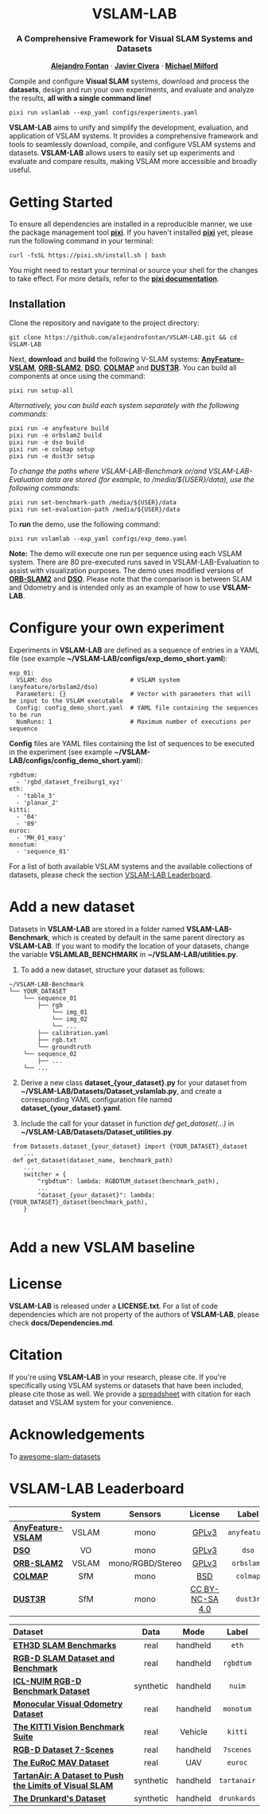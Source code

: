 <p align="center">

  <h1 align="center"> VSLAM-LAB 
  <h3 align="center"> A Comprehensive Framework for Visual SLAM Systems and Datasets</h3> 
  </h1>
  <p align="center">
    <a href="https://scholar.google.com/citations?user=SDtnGogAAAAJ&hl=en"><strong>Alejandro Fontan</strong></a>
    ·
    <a href="https://scholar.google.com/citations?user=j_sMzokAAAAJ&hl=en"><strong>Javier Civera</strong></a>
    ·
    <a href="https://scholar.google.com/citations?user=TDSmCKgAAAAJ&hl=en"><strong>Michael Milford</strong></a>
  </p>


Compile and configure **Visual SLAM** systems, download and process the **datasets**, design and run your own experiments, and evaluate and analyze the results, **all with a single command line!**
```
pixi run vslamlab --exp_yaml configs/experiments.yaml
```
**VSLAM-LAB** aims to unify and simplify the development, evaluation, and application of VSLAM systems. It provides a comprehensive framework and tools to seamlessly download, compile, and configure VSLAM systems and datasets. **VSLAM-LAB** allows users to easily set up experiments and evaluate and compare results, making VSLAM more accessible and broadly useful.
 
# Getting Started

To ensure all dependencies are installed in a reproducible manner, we use the package management tool [**pixi**](https://pixi.sh/latest/). If you haven't installed [**pixi**](https://pixi.sh/latest/) yet, please run the following command in your terminal:
```
curl -fsSL https://pixi.sh/install.sh | bash
```
You might need to restart your terminal or source your shell for the changes to take effect. For more details, refer to the [**pixi documentation**](https://pixi.sh/latest/).


## Installation

Clone the repository and navigate to the project directory:
```
git clone https://github.com/alejandrofontan/VSLAM-LAB.git && cd VSLAM-LAB
```
Next, **download** and **build** the following V-SLAM systems: [**AnyFeature-VSLAM**](https://github.com/alejandrofontan/AnyFeature-VSLAM), [**ORB-SLAM2**](https://github.com/alejandrofontan/ORB_SLAM2), [**DSO**](https://github.com/alejandrofontan/dso), [**COLMAP**](https://colmap.github.io/) and [**DUST3R**](https://github.com/naver/dust3r). You can build all components at once using the command:
```
pixi run setup-all
```
*Alternatively, you can build each system separately with the following commands:*
```
pixi run -e anyfeature build
pixi run -e orbslam2 build
pixi run -e dso build
pixi run -e colmap setup
pixi run -e dust3r setup
```
*To change the paths where VSLAM-LAB-Benchmark or/and VSLAM-LAB-Evaluation data are stored (for example, to /media/${USER}/data), use the following commands:*
```
pixi run set-benchmark-path /media/${USER}/data
pixi run set-evaluation-path /media/${USER}/data
```
To **run** the demo, use the following command:

```
pixi run vslamlab --exp_yaml configs/exp_demo.yaml
```

**Note:** The demo will execute one run per sequence using each VSLAM system. There are 80 pre-executed runs saved in VSLAM-LAB-Evaluation to assist with visualization purposes. The demo uses modified versions of [**ORB-SLAM2**](https://github.com/alejandrofontan/ORB_SLAM2) and [**DSO**](https://github.com/alejandrofontan/dso). Please note that the comparison is between SLAM and Odometry and is intended only as an example of how to use **VSLAM-LAB**.

# Configure your own experiment
Experiments in **VSLAM-LAB** are defined as a sequence of entries in a YAML file (see example **~/VSLAM-LAB/configs/exp_demo_short.yaml**):
```
exp_01:
  VSLAM: dso                      # VSLAM system (anyfeature/orbslam2/dso)
  Parameters: {}                  # Vector with parameters that will be input to the VSLAM executable 
  Config: config_demo_short.yaml  # YAML file containing the sequences to be run 
  NumRuns: 1                      # Maximum number of executions per sequence
```

**Config** files are YAML files containing the list of sequences to be executed in the experiment (see example **~/VSLAM-LAB/configs/config_demo_short.yaml**):
```
rgbdtum: 
  - 'rgbd_dataset_freiburg1_xyz'
eth: 
  - 'table_3'
  - 'planar_2'
kitti:
  - '04'
  - '09'
euroc:
  - 'MH_01_easy'
monotum:
  - 'sequence_01'
```

For a list of both available VSLAM systems and the available collections of datasets, please check the section [VSLAM-LAB Leaderboard](#vslam-lab-leaderboard).

# Add a new dataset

Datasets in **VSLAM-LAB** are stored in a folder named **VSLAM-LAB-Benchmark**, which is created by default in the same parent directory as **VSLAM-LAB**. If you want to modify the location of your datasets, change the variable **VSLAMLAB_BENCHMARK** in **~/VSLAM-LAB/utilities.py**.

1. To add a new dataset, structure your dataset as follows:
```
~/VSLAM-LAB-Benchmark
└── YOUR_DATASET
    └── sequence_01
        ├── rgb
            └── img_01
            └── img_02
            └── ...
        ├── calibration.yaml
        ├── rgb.txt
        └── groundtruth
    └── sequence_02
        ├── ...
    └── ...   
```

2. Derive a new class **dataset_{your_dataset}.py** for your dataset from  **~/VSLAM-LAB/Datasets/Dataset_vslamlab.py**, and create a corresponding YAML configuration file named **dataset_{your_dataset}.yaml**.
	
3. Include the call for your dataset in function *def get_dataset(...)* in **~/VSLAM-LAB/Datasets/Dataset_utilities.py**
```
 from Datasets.dataset_{your_dataset} import {YOUR_DATASET}_dataset
    ...
 def get_dataset(dataset_name, benchmark_path)
    ...
    switcher = {
        "rgbdtum": lambda: RGBDTUM_dataset(benchmark_path),
        ...
        "dataset_{your_dataset}": lambda: {YOUR_DATASET}_dataset(benchmark_path),
    }
    
```

# Add a new VSLAM baseline

# License
**VSLAM-LAB** is released under a **LICENSE.txt**. For a list of code dependencies which are not property of the authors of **VSLAM-LAB**, please check **docs/Dependencies.md**.


# Citation
If you're using **VSLAM-LAB** in your research, please cite. If you're specifically using VSLAM systems or datasets that have been included, please cite those as well. We provide a [spreadsheet](https://docs.google.com/spreadsheets/d/1V8_TLqlccipJ6x_TXkgLsw9zWszHU9M-0mGgDT92TEs/edit?usp=drive_link) with citation for each dataset and VSLAM system for your convenience. 

# Acknowledgements

To [awesome-slam-datasets](https://github.com/youngguncho/awesome-slam-datasets)
# VSLAM-LAB Leaderboard

|                                                                             | System |     Sensors      |                                   License                                   |    Label     |
|:----------------------------------------------------------------------------|:------:|:----------------:|:---------------------------------------------------------------------------:|:------------:|
| [**AnyFeature-VSLAM**](https://github.com/alejandrofontan/AnyFeature-VSLAM) | VSLAM  |       mono       | [GPLv3](https://github.com/alejandrofontan/VSLAM-LAB/blob/main/LICENSE.txt) | `anyfeature` |
| [**DSO**](https://github.com/alejandrofontan/dso)                           |   VO   |       mono       |       [GPLv3](https://github.com/JakobEngel/dso/blob/master/LICENSE)        |    `dso`     |
| [**ORB-SLAM2**](https://github.com/alejandrofontan/ORB_SLAM2)               | VSLAM  | mono/RGBD/Stereo |    [GPLv3](https://github.com/raulmur/ORB_SLAM2/blob/master/LICENSE.txt)    |  `orbslam2`  | 
| [**COLMAP**](https://colmap.github.io/)                                     |  SfM   |       mono       |                [BSD](https://colmap.github.io/license.html)                 |   `colmap`   | 
| [**DUST3R**](https://dust3r.europe.naverlabs.com)                           |  SfM   |       mono       |    [CC BY-NC-SA 4.0](https://github.com/naver/dust3r/blob/main/LICENSE)     |   `dust3r`   | 


| Dataset                                                                                                             |   Data    |   Mode   |    Label    |
|:--------------------------------------------------------------------------------------------------------------------|:---------:|:--------:|:-----------:|
| [**ETH3D SLAM Benchmarks**](https://www.eth3d.net/slam_datasets)                                                    |   real    | handheld |    `eth`    |
| [**RGB-D SLAM Dataset and Benchmark**](https://cvg.cit.tum.de/data/datasets/rgbd-dataset)                           |   real    | handheld |  `rgbdtum`  |
| [**ICL-NUIM RGB-D Benchmark Dataset**](https://www.doc.ic.ac.uk/~ahanda/VaFRIC/iclnuim.html)                        | synthetic | handheld |   `nuim`    | 
| [**Monocular Visual Odometry Dataset**](https://cvg.cit.tum.de/data/datasets/mono-dataset)                          |   real    | handheld |  `monotum`  |
| [**The KITTI Vision Benchmark Suite**](https://www.cvlibs.net/datasets/kitti/eval_odometry.php)                     |   real    | Vehicle  |   `kitti`   |
| [**RGB-D Dataset 7-Scenes**](https://www.microsoft.com/en-us/research/project/rgb-d-dataset-7-scenes/)              |   real    | handheld |  `7scenes`  |
| [**The EuRoC MAV Dataset**](https://projects.asl.ethz.ch/datasets/doku.php?id=kmavvisualinertialdatasets)           |   real    |   UAV    |   `euroc`   |
| [**TartanAir: A Dataset to Push the Limits of Visual SLAM**](https://theairlab.org/tartanair-dataset/)              | synthetic | handheld  | `tartanair` |
| [**The Drunkard's Dataset**](https://davidrecasens.github.io/TheDrunkard%27sOdometry)              |     synthetic     |    handheld     | `drunkards` |
